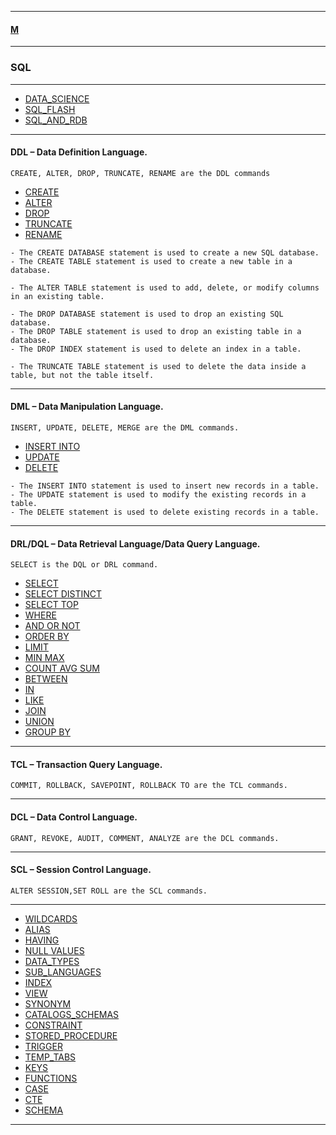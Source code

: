 
---

#### [M](https://github.com/ttltrk/TTT/blob/master/menu.md)

---

### SQL

---

* [DATA_SCIENCE](https://github.com/ttltrk/TTT/blob/master/SQL/DS/DS.md)
* [SQL_FLASH](https://github.com/ttltrk/TTT/blob/master/SQL/SQL_FLASH/SQL_FLASH.md)
* [SQL_AND_RDB](https://github.com/ttltrk/TTT/blob/master/SQL/SQL_AND_RDB/SQL_AND_RDB.md)

---

#### DDL – Data Definition Language.

```
CREATE, ALTER, DROP, TRUNCATE, RENAME are the DDL commands
```

* [CREATE](https://github.com/ttltrk/TTT/blob/master/SQL/CREATE/CREATE.md)
* [ALTER](https://github.com/ttltrk/TTT/blob/master/SQL/ALTER/ALTER.md)
* [DROP](https://github.com/ttltrk/TTT/blob/master/SQL/DROP/DROP.md)
* [TRUNCATE](https://github.com/ttltrk/TTT/blob/master/SQL/TRUNCATE/TRUNCATE.md)
* [RENAME]()

```
- The CREATE DATABASE statement is used to create a new SQL database.
- The CREATE TABLE statement is used to create a new table in a database.

- The ALTER TABLE statement is used to add, delete, or modify columns in an existing table.

- The DROP DATABASE statement is used to drop an existing SQL database.
- The DROP TABLE statement is used to drop an existing table in a database.
- The DROP INDEX statement is used to delete an index in a table.

- The TRUNCATE TABLE statement is used to delete the data inside a table, but not the table itself.
```

---

#### DML – Data Manipulation Language.

```
INSERT, UPDATE, DELETE, MERGE are the DML commands.
```

* [INSERT INTO](https://github.com/ttltrk/TTT/blob/master/SQL/INSERT_INTO/INSERT_INTO.md)
* [UPDATE](https://github.com/ttltrk/TTT/blob/master/SQL/UPDATE/UPDATE.md)
* [DELETE](https://github.com/ttltrk/TTT/blob/master/SQL/DELETE/DELETE.md)

```
- The INSERT INTO statement is used to insert new records in a table.
- The UPDATE statement is used to modify the existing records in a table.
- The DELETE statement is used to delete existing records in a table.
```

---

#### DRL/DQL – Data Retrieval Language/Data Query Language.

```
SELECT is the DQL or DRL command.
```

* [SELECT](https://github.com/ttltrk/TTT/blob/master/SQL/SELECT/SELECT.md)
* [SELECT DISTINCT](https://github.com/ttltrk/TTT/blob/master/SQL/SELECT_DISTINCT/SELECT_DISTINCT.md)
* [SELECT TOP](https://github.com/ttltrk/TTT/blob/master/SQL/SELECT_TOP/SELECT_TOP.md)
* [WHERE](https://github.com/ttltrk/TTT/blob/master/SQL/WHERE/WHERE.md)
* [AND OR NOT](https://github.com/ttltrk/TTT/blob/master/SQL/AND_OR_NOT/AND_OR_NOT.md)
* [ORDER BY](https://github.com/ttltrk/TTT/blob/master/SQL/ORDER_BY/ORDER_BY.md)
* [LIMIT](https://github.com/ttltrk/TTT/blob/master/SQL/LIMIT/LIMIT.md)
* [MIN MAX](https://github.com/ttltrk/TTT/blob/master/SQL/MIN_MAX/MIN_MAX.md)
* [COUNT AVG SUM](https://github.com/ttltrk/TTT/blob/master/SQL/COUNT_AVG_SUM/COUNT_AVG_SUM.md)
* [BETWEEN](https://github.com/ttltrk/TTT/blob/master/SQL/BETWEEN/BETWEEN.md)
* [IN](https://github.com/ttltrk/TTT/blob/master/SQL/IN/IN.md)
* [LIKE](https://github.com/ttltrk/TTT/blob/master/SQL/LIKE/LIKE.md)
* [JOIN](https://github.com/ttltrk/TTT/blob/master/SQL/JOIN/JOIN.md)
* [UNION](https://github.com/ttltrk/TTT/blob/master/SQL/UNION/UNION.md)
* [GROUP BY](https://github.com/ttltrk/TTT/blob/master/SQL/GROUP_BY/GROUP_BY.md)

---

#### TCL – Transaction Query Language.

```
COMMIT, ROLLBACK, SAVEPOINT, ROLLBACK TO are the TCL commands.
```
---

#### DCL – Data Control Language.

```
GRANT, REVOKE, AUDIT, COMMENT, ANALYZE are the DCL commands.
```
---

#### SCL – Session Control Language.

```
ALTER SESSION,SET ROLL are the SCL commands.
```

---

* [WILDCARDS](https://github.com/ttltrk/TTT/blob/master/SQL/WILDCARDS/WILDCARDS.md)
* [ALIAS](https://github.com/ttltrk/TTT/blob/master/SQL/ALIAS/ALIAS.md)
* [HAVING](https://github.com/ttltrk/TTT/blob/master/SQL/HAVING/HAVING.md)
* [NULL VALUES](https://github.com/ttltrk/TTT/blob/master/SQL/NULL_VALUES/NULL_VALUES.md)
* [DATA_TYPES](https://github.com/ttltrk/TTT/blob/master/SQL/DATA_TYPES/DATA_TYPES.md)
* [SUB_LANGUAGES](https://github.com/ttltrk/TTT/blob/master/SQL/SUB_LAN/SUB_LAN.md)
* [INDEX](https://github.com/ttltrk/TTT/blob/master/SQL/INDEX/INDEX.md)
* [VIEW](https://github.com/ttltrk/TTT/blob/master/SQL/VIEW/VIEW.md)
* [SYNONYM](https://github.com/ttltrk/TTT/blob/master/SQL/SYNONYM/SYNONYM.md)
* [CATALOGS_SCHEMAS](https://github.com/ttltrk/TTT/blob/master/SQL/CATALOGS_SCHEMAS/CATALOGS_SCHEMAS.md)
* [CONSTRAINT](https://github.com/ttltrk/TTT/blob/master/SQL/CONSTRAINT/CONSTRAINT.md)
* [STORED_PROCEDURE](https://github.com/ttltrk/TTT/blob/master/SQL/STORED_PROCEDURE/STORED_PROCEDURE.md)
* [TRIGGER](https://github.com/ttltrk/TTT/blob/master/SQL/TRIGGER/TRIGGER.md)
* [TEMP_TABS](https://github.com/ttltrk/TTT/blob/master/SQL/TEMP_TABS/TEMP_TABS.md)
* [KEYS](https://github.com/ttltrk/TTT/blob/master/SQL/KEYS/KEYS.md)
* [FUNCTIONS](https://github.com/ttltrk/TTT/blob/master/SQL/FUNCTIONS/FUNCTIONS.md)
* [CASE](https://github.com/ttltrk/TTT/blob/master/SQL/CASE/CASE.md)
* [CTE](https://github.com/ttltrk/TTT/blob/master/SQL/CTE/CTE.md)
* [SCHEMA](https://github.com/ttltrk/TTT/blob/master/SQL/SCHEMA/SCHEMA.md)

---
